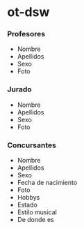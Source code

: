 # ot-dsw

### Profesores
  - Nombre
  - Apellidos
  - Sexo
  - Foto

### Jurado
  - Nombre
  - Apellidos
  - Sexo
  - Foto

### Concursantes
  - Nombre
  - Apellidos
  - Sexo
  - Fecha de nacimiento
  - Foto
  - Hobbys
  - Estado
  - Estilo musical
  - De donde es
